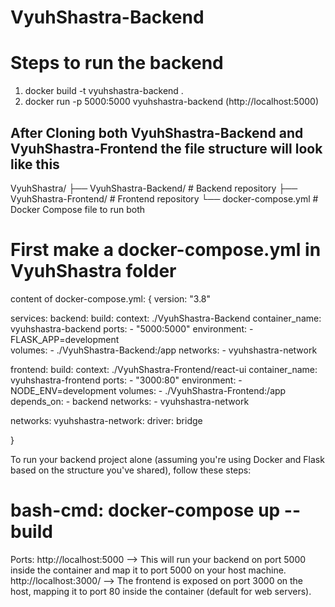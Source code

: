 # VyuhShastra-Backend

# Steps to run the backend 
1) docker build -t vyuhshastra-backend .
2) docker run -p 5000:5000 vyuhshastra-backend (http://localhost:5000)




## After Cloning both VyuhShastra-Backend and VyuhShastra-Frontend the file structure will look like this

VyuhShastra/
├── VyuhShastra-Backend/    # Backend repository
├── VyuhShastra-Frontend/   # Frontend repository
└── docker-compose.yml      # Docker Compose file to run both


# First make a docker-compose.yml in VyuhShastra folder
content of docker-compose.yml:
{
version: "3.8"

services:
  backend:
    build:
      context: ./VyuhShastra-Backend
    container_name: vyuhshastra-backend
    ports:
      - "5000:5000"
    environment:
      - FLASK_APP=development  
    volumes:
      - ./VyuhShastra-Backend:/app
    networks:
      - vyuhshastra-network

  frontend:
    build:
      context: ./VyuhShastra-Frontend/react-ui
    container_name: vyuhshastra-frontend
    ports:
      - "3000:80"
    environment:
      - NODE_ENV=development
    volumes:
      - ./VyuhShastra-Frontend:/app
    depends_on:
      - backend
    networks:
      - vyuhshastra-network

networks:
  vyuhshastra-network:
    driver: bridge

}



To run your backend project alone (assuming you're using Docker and Flask based on the structure you've shared), follow these steps:
# bash-cmd: docker-compose up --build

Ports:
http://localhost:5000 --> This will run your backend on port 5000 inside the container and map it to port 5000 on your host machine.
http://localhost:3000/ --> The frontend is exposed on port 3000 on the host, mapping it to port 80 inside the container (default for web servers).


